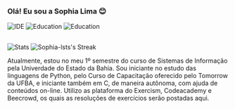### Olá! Eu sou a Sophia Lima 😊

![IDE](https://img.shields.io/badge/Colab-F9AB00?style=for-the-badge&logo=googlecolab&color=525252) ![Education](https://img.shields.io/badge/Exercism-009CAB?style=for-the-badge&logo=exercism&logoColor=white) ![Education](https://img.shields.io/badge/Codecademy-FFF0E5?style=for-the-badge&logo=codecademy&logoColor=303347) 

##

![Stats](https://github-readme-stats.vercel.app/api?username=sophia-lsts&show_icons=true&theme=dark) ![Sophia-lsts's Streak](https://github-readme-streak-stats.herokuapp.com/?user=Sophia-lsts&theme=dark&hide_border=false)


Atualmente, estou no meu 1º semestre do curso de Sistemas de Informação pela Univerdade do Estado da Bahia. Sou iniciante no estudo das linguagens de Python, pelo Curso de Capacitação oferecido pelo Tomorrow da UFBA, e iniciante também em C, de maneira autônoma, com ajuda de conteúdos on-line. Utilizo as plataforma do Exercism, Codeacademy e Beecrowd, os quais as resoluções de exercícios serão postadas aqui.

##


